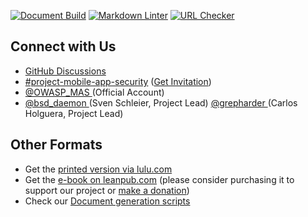 [![Document Build](https://github.com/OWASP/owasp-mastg/workflows/Document%20Build/badge.svg)](https://github.com/OWASP/owasp-mastg/actions?query=workflow%3A%22Document+Build%22)
[![Markdown Linter](https://github.com/OWASP/owasp-mastg/workflows/Markdown%20Linter/badge.svg)](https://github.com/OWASP/owasp-mastg/actions?query=workflow%3A%22Markdown+Linter%22)
[![URL Checker](https://github.com/OWASP/owasp-mastg/workflows/URL%20Checker/badge.svg)](https://github.com/OWASP/owasp-mastg/actions?query=workflow%3A%22URL+Checker%22)

## Connect with Us

<ul>
<li><a href="https://github.com/OWASP/owasp-mastg/discussions"> GitHub Discussions</a></li>
<li><a href="https://owasp.slack.com/archives/C1M6ZVC6S"> #project-mobile-app-security</a> (<a href="https://owasp.slack.com/join/shared_invite/zt-g398htpy-AZ40HOM1WUOZguJKbblqkw#//">Get Invitation</a>)</li>
<li><a href="https://twitter.com/OWASP_MAS"> @OWASP_MAS </a> (Official Account)</li>
<li><a href="https://twitter.com/bsd_daemon"> @bsd_daemon </a> (Sven Schleier, Project Lead) <a href="https://twitter.com/grepharder">@grepharder </a> (Carlos Holguera, Project Lead)</li>
</ul>

## Other Formats

- Get the [printed version via lulu.com](https://www.lulu.com/shop/jeroen-willemsen-and-sven-schleier-and-bernhard-müller-and-carlos-holguera/owasp-mobile-security-testing-guide/paperback/product-1kw4dp4k.html)
- Get the [e-book on leanpub.com](https://leanpub.com/owasp-mastg) (please consider purchasing it to support our project or [make a donation](https://mas.owasp.org/donate/#make-your-donation))
- Check our [Document generation scripts](tools/docker/README.md)
